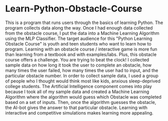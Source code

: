 # Learn-Python-Obstacle-Course
This is a program that runs users through the basics of learning Python. The program collects data along the way. Once I had enough data collected from the obstacle course, I put the data into a Machine Learning Algorithm using the MLP Classifier. 
The target audience for this "Python Learning Obstacle Course" is youth and teen students who want to learn how to program. 
Learning with an obstacle course / interactive game is more fun than learning from a textbook and with examples/labs.
Plus, this obstacle course offers a challenge. You are trying to beat the clock! 
I collected sample data on how long it took the user to complete an obstacle, how many times the user failed, how many times the user had to input, and the particular obstacle number.
In order to collect sample data, I used a group of people who I thought would think most like kids, anxious sleep-deprived college students. 
The Artificial Intelligence component comes into play because I took all of my sample data and created a Machine Learning Algorithm where the algorithm would guess which Obstacle was completed based on a set of inputs. 
Then, once the algorithm guesses the obstacle, the AI-bot gives the answer to that particular obstacle. 
Learning with interactive and competitive simulations makes learning more appealing. 
